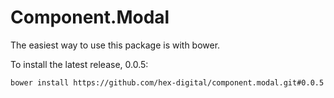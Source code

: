 # Component.Modal

The easiest way to use this package is with bower.

To install the latest release, 0.0.5:

    bower install https://github.com/hex-digital/component.modal.git#0.0.5

